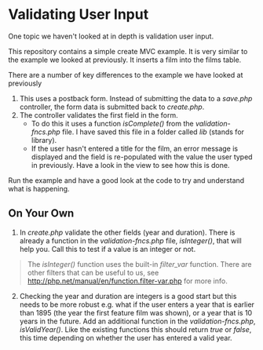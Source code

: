 # Validating User Input

One topic we haven't looked at in depth is validation user input. 

This repository contains a simple create MVC example. It is very similar to the example we looked at previously. It inserts a film into the films table. 

There are a number of key differences to the example we have looked at previously

1. This uses a postback form. Instead of submitting the data to a *save.php* controller, the form data is submitted back to *create.php*.
2. The controller validates the first field in the form. 
   * To do this it uses a function *isComplete()* from the *validation-fncs.php* file. I have saved this file in a folder called *lib* (stands for library).
   * If the user hasn't entered a title for the film, an error message is displayed and the field is re-populated with the value the user typed in previously. Have a look in the view to see how this is done. 

Run the example and have a good look at the code to try and understand what is happening. 

## On Your Own
1. In *create.php* validate the other fields (year and duration). There is already a function in the *validation-fncs.php* file, *isInteger()*, that will help you. Call this to test if a value is an integer or not. 

>The *isInteger()* function uses the built-in *filter_var* function. There are other filters that can be useful to us, see http://php.net/manual/en/function.filter-var.php for more info. 

2. Checking the year and duration are integers is a good start but this needs to be more robust e.g. what if the user enters a year that is earlier than 1895 (the year the first feature film was shown), or a year that is 10 years in the future.
    Add an additional function in the *validation-fncs.php*, *isValidYear()*. Like the existing functions this should return *true* or *false*, this time depending on whether the user has entered a valid year.

